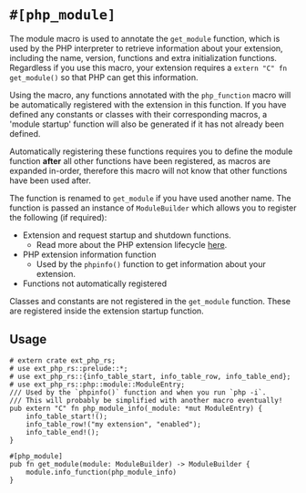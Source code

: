 # `#[php_module]`

The module macro is used to annotate the `get_module` function, which is used by
the PHP interpreter to retrieve information about your extension, including the
name, version, functions and extra initialization functions. Regardless if you
use this macro, your extension requires a `extern "C" fn get_module()` so that
PHP can get this information.

Using the macro, any functions annotated with the `php_function` macro will be
automatically registered with the extension in this function. If you have
defined any constants or classes with their corresponding macros, a 'module
startup' function will also be generated if it has not already been defined.

Automatically registering these functions requires you to define the module
function **after** all other functions have been registered, as macros are
expanded in-order, therefore this macro will not know that other functions have
been used after.

The function is renamed to `get_module` if you have used another name. The
function is passed an instance of `ModuleBuilder` which allows you to register
the following (if required):

- Extension and request startup and shutdown functions.
  - Read more about the PHP extension lifecycle
    [here](https://www.phpinternalsbook.com/php7/extensions_design/php_lifecycle.html).
- PHP extension information function
  - Used by the `phpinfo()` function to get information about your extension.
- Functions not automatically registered

Classes and constants are not registered in the `get_module` function. These are
registered inside the extension startup function.

## Usage

```rust,ignore
# extern crate ext_php_rs;
# use ext_php_rs::prelude::*;
# use ext_php_rs::{info_table_start, info_table_row, info_table_end};
# use ext_php_rs::php::module::ModuleEntry;
/// Used by the `phpinfo()` function and when you run `php -i`.
/// This will probably be simplified with another macro eventually!
pub extern "C" fn php_module_info(_module: *mut ModuleEntry) {
    info_table_start!();
    info_table_row!("my extension", "enabled");
    info_table_end!();
}

#[php_module]
pub fn get_module(module: ModuleBuilder) -> ModuleBuilder {
    module.info_function(php_module_info)
}
```
